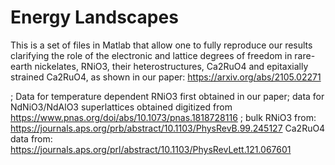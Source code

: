 # Energy Landscapes

This is a set of files in Matlab that allow one to fully reproduce our results clarifying the role of the electronic and lattice degrees of freedom in rare-earth nickelates, RNiO3, their heterostructures, Ca2RuO4 and epitaxially strained Ca2RuO4, as shown in our paper: https://arxiv.org/abs/2105.02271 

; Data for temperature dependent RNiO3 first obtained in our paper; data for NdNiO3/NdAlO3 superlattices obtained digitized from https://www.pnas.org/doi/abs/10.1073/pnas.1818728116 ; bulk RNiO3 from: https://journals.aps.org/prb/abstract/10.1103/PhysRevB.99.245127  Ca2RuO4 data from: https://journals.aps.org/prl/abstract/10.1103/PhysRevLett.121.067601 
